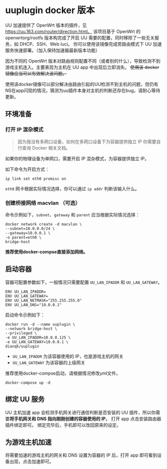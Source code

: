# uuplugin docker 版本

UU 加速提供了 OpenWrt 版本的插件，见 https://uu.163.com/router/direction.html。
该项目基于 OpenWrt 的 openwrtorg/rootfs 版本构完成了开启 UU 需要的配置，同时移除了一些无关服务，如 DHCP、SSH、Web luci。
你可以使用该镜像完成旁路由模式下 UU 加速服务快速部署。（加入保持加速器最新版本功能）

因为不同的 OpenWrt 版本对路由规则配置不同（或者别的什么），导致检测不到游戏主机连入。主要表现为主机在 UU app 中出现后立即消失。
~~使用该 docker 镜像应当可以有效解决该问题。~~

使用该docker镜像可以部分解决由路由引起的UU检测不到主机的问题，但仍有NS在app闪现的情况，猜测为uu插件本身对主机的判断还存在bug，请耐心等待更新。

## 环境准备

### 打开 IP 混杂模式

> 因为我没有多网口设备，如何在多网口设备下为容器提供独立 IP 你需要自行查询 Docker 相关文档。

如果你的物理设备为单网口，需要开启 IP 混杂模式，为容器提供独立 IP。

如下命令为开启方式：

```
ip link set eth0 promisc on
```

`eth0` 网卡根据实际情况选择，你可以通过 `ip addr` 判断该输入什么。

### 创建桥接网络 macvlan （可选）

命令示例如下，`subnet`、`gateway` 和 `parent` 应当根据实际情况选择：

```
docker network create -d macvlan \
--subnet=10.0.0.0/24 \
--gateway=10.0.0.1 \
-o parent=eth0 \
bridge-host
```
**推荐使用docker-compse直接添加网络。**

## 启动容器

容器可配置参数如下，一般情况只需要配置 `UU_LAN_IPADDR` 和 `UU_LAN_GATEWAY`。

```
ENV UU_LAN_IPADDR=
ENV UU_LAN_GATEWAY=
ENV UU_LAN_NETMASK="255.255.255.0"
ENV UU_LAN_DNS="10.0.0.1"
```

启动命令示例如下：

```
docker run -d --name uuplugin \
--network bridge-host \
--privileged \
-e UU_LAN_IPADDR=10.0.0.125 \
-e UU_LAN_GATEWAY=10.0.0.1 \
dianqk/uuplugin
```

- `UU_LAN_IPADDR` 为该容器使用的 IP，也是游戏主机的网关
- `UU_LAN_GATEWAY` 为该容器的上级网关

推荐使用docker-compse启动，请根据情况修改yml文件。
```
docker-compose up -d
```

## 绑定 UU 服务

UU 主机加速 app 会检测手机网关进行通信判断是否安装的 UU 插件，所以你需要**将手机网关和 DNS 指向刚刚创建的容器使用的 IP**。
打开 app 点击安装路由器插件绑定即可。
绑定完毕后，手机即可以改回原来的设定。

## 为游戏主机加速

将需要加速的游戏主机的网关和 DNS 设置为容器的 IP 后，打开 app 即可看到设备出现，点击加速即可。

